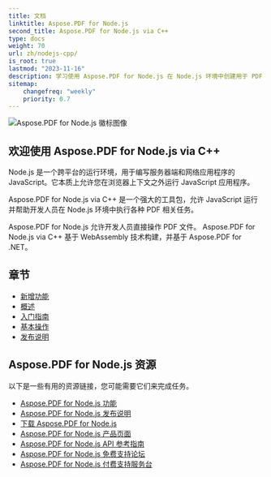 ```yaml
---
title: 文档
linktitle: Aspose.PDF for Node.js
second_title: Aspose.PDF for Node.js via C++
type: docs
weight: 70
url: zh/nodejs-cpp/
is_root: true
lastmod: "2023-11-16"
description: 学习使用 Aspose.PDF for Node.js 在 Node.js 环境中创建用于 PDF 文档处理的应用程序。
sitemap:
    changefreq: "weekly"
    priority: 0.7
---
```


![Aspose.PDF for Node.js 徽标图像](aspose_pdf-for-nodejs-cpp.png)

## 欢迎使用 Aspose.PDF for Node.js via C++

Node.js 是一个跨平台的运行环境，用于编写服务器端和网络应用程序的 JavaScript。它本质上允许您在浏览器上下文之外运行 JavaScript 应用程序。

Aspose.PDF for Node.js via C++ 是一个强大的工具包，允许 JavaScript 运行并帮助开发人员在 Node.js 环境中执行各种 PDF 相关任务。

Aspose.PDF for Node.js 允许开发人员直接操作 PDF 文件。
 Aspose.PDF for Node.js via C++ 基于 WebAssembly 技术构建，并基于 Aspose.PDF for .NET。

## 章节

- [新增功能](/pdf/nodejs-cpp/whatsnew/)
- [概述](/pdf/nodejs-cpp/overview/)
- [入门指南](/pdf/nodejs-cpp/get-started/)
- [基本操作](/pdf/nodejs-cpp/basic-operations/)
- [发布说明](https://releases.aspose.com/pdf/nodejscpp/release-notes/)

## Aspose.PDF for Node.js 资源

以下是一些有用的资源链接，您可能需要它们来完成任务。

- [Aspose.PDF for Node.js 功能](/pdf/nodejs-cpp/key-features/)
- [Aspose.PDF for Node.js 发布说明](https://releases.aspose.com/pdf/nodejscpp/release-notes/)
- [下载 Aspose.PDF for Node.js](https://releases.aspose.com/pdf/nodejscpp/)
- [Aspose.PDF for Node.js 产品页面](https://products.aspose.com/pdf/nodejs-cpp/)
- [Aspose.PDF for Node.js API 参考指南](https://reference.aspose.com/pdf/nodejs-cpp/)
- [Aspose.PDF for Node.js 免费支持论坛](https://forum.aspose.com/c/pdf/10)
- [Aspose.PDF for Node.js 付费支持服务台](https://helpdesk.aspose.com/)